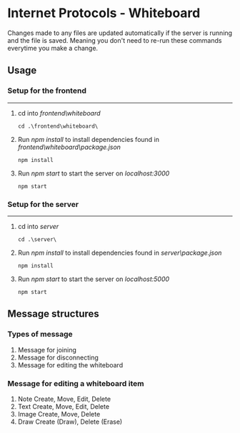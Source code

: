 # Internet Protocols - Whiteboard

Changes made to any files are updated automatically if the server is running and the file is saved. Meaning you don't need to re-run these commands everytime you make a change.

## Usage
### Setup for the frontend
---
1. cd into *frontend\whiteboard*


       cd .\frontend\whiteboard\

2. Run *npm install* to install dependencies found in *frontend\whiteboard\package.json*

       npm install

3. Run *npm start* to start the server on *localhost:3000*

       npm start

### Setup for the server
---
1. cd into *server*


       cd .\server\

2. Run *npm install* to install dependencies found in *server\package.json*

       npm install

3. Run *npm start* to start the server on *localhost:5000*

       npm start

## Message structures
### Types of message

1. Message for joining
2. Message for disconnecting
3. Message for editing the whiteboard

### Message for editing a whiteboard item

1. Note
       Create,
       Move,
       Edit,
       Delete
2. Text
       Create,
       Move,
       Edit,
       Delete
3. Image
       Create,
       Move,
       Delete
4. Draw
       Create (Draw),
       Delete (Erase)





